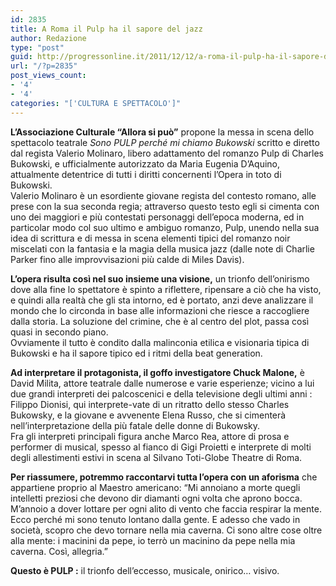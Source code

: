 ```yaml
---
id: 2835
title: A Roma il Pulp ha il sapore del jazz
author: Redazione
type: "post"
guid: http://progressonline.it/2011/12/12/a-roma-il-pulp-ha-il-sapore-del-jazz/
url: "/?p=2835"
post_views_count:
- '4'
- '4'
categories: "['CULTURA E SPETTACOLO']"
---
```


**L’Associazione Culturale “Allora si può”** propone la messa in scena dello spettacolo teatrale<span style="font-style: italic;"> </span>*Sono PULP perché mi chiamo Bukowski* scritto e diretto dal regista Valerio Molinaro, libero adattamento del romanzo Pulp di Charles Bukowski, e ufficialmente autorizzato da Maria Eugenia D’Aquino, attualmente detentrice di tutti i diritti concernenti l’Opera in toto di Bukowski.  
Valerio Molinaro è un esordiente giovane regista del contesto romano, alle prese con la sua seconda regia; attraverso questo testo egli si cimenta con uno dei maggiori e più contestati personaggi dell’epoca moderna, ed in particolar modo col suo ultimo e ambiguo romanzo, Pulp, unendo nella sua idea di scrittura e di messa in scena elementi tipici del romanzo noir miscelati con la fantasia e la magia della musica jazz (dalle note di Charlie Parker fino alle improvvisazioni più calde di Miles Davis).

**L’opera risulta così nel suo insieme una visione,** un trionfo dell’onirismo dove alla fine lo spettatore è spinto a riflettere, ripensare a ciò che ha visto, e quindi alla realtà che gli sta intorno, ed è portato, anzi deve analizzare il mondo che lo circonda in base alle informazioni che riesce a raccogliere dalla storia. La soluzione del crimine, che è al centro del plot, passa così quasi in secondo piano.  
Ovviamente il tutto è condito dalla malinconia etilica e visionaria tipica di Bukowski e ha il sapore tipico ed i ritmi della beat generation.

**Ad interpretare il protagonista, il goffo investigatore Chuck Malone,** è David Milita, attore teatrale dalle numerose e varie esperienze; vicino a lui due grandi interpreti dei palcoscenici e della televisione degli ultimi anni : Filippo Dionisi, qui interprete-vate di un ritratto dello stesso Charles Bukowsky, e la giovane e avvenente Elena Russo, che si cimenterà nell’interpretazione della più fatale delle donne di Bukowsky.  
Fra gli interpreti principali figura anche Marco Rea, attore di prosa e performer di musical, spesso al fianco di Gigi Proietti e interprete di molti degli allestimenti estivi in scena al Silvano Toti-Globe Theatre di Roma.

**Per riassumere, potremmo raccontarvi tutta l’opera con un aforisma** che appartiene proprio al Maestro americano: “Mi annoiano a morte quegli intelletti preziosi che devono dir diamanti ogni volta che aprono bocca. M’annoio a dover lottare per ogni alito di vento che faccia respirar la mente. Ecco perché mi sono tenuto lontano dalla gente. E adesso che vado in società, scopro che devo tornare nella mia caverna. Ci sono altre cose oltre alla mente: i macinini da pepe, io terrò un macinino da pepe nella mia caverna. Così, allegria.”

**Questo è PULP :** il trionfo dell’eccesso, musicale, onirico… visivo.
